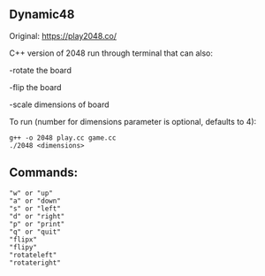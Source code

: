 ## Dynamic48
Original: https://play2048.co/

C++ version of 2048 run through terminal that can also:

-rotate the board

-flip the board

-scale dimensions of board

To run (number for dimensions parameter is optional, defaults to 4):
```
g++ -o 2048 play.cc game.cc
./2048 <dimensions>
```

## Commands:
```
"w" or "up"
"a" or "down"
"s" or "left"
"d" or "right"
"p" or "print"
"q" or "quit"
"flipx"
"flipy"
"rotateleft"
"rotateright"
```
